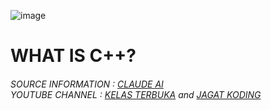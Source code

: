 ![image](https://github.com/user-attachments/assets/95c568a1-aa95-4f42-aaaa-178ba94e7ad4)

<h1> WHAT IS C++? </h1>



<h6>
  SOURCE INFORMATION : <a href="http://claude.ai">CLAUDE AI</a>
  <BR>
  YOUTUBE CHANNEL : <a href="https://www.youtube.com/kelasterbuka">KELAS TERBUKA</a> and <a href="https://www.youtube.com/channel/UCFZbgktB_9uCt1_tfR8B0Sg"> JAGAT KODING </a>
</h6>
